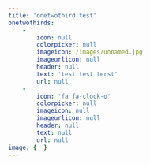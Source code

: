 ```yaml
---
title: 'onetwothird test'
onetwothirds:
    -
        icon: null
        colorpicker: null
        imageicon: /images/unnamed.jpg
        imageurlicon: null
        header: null
        text: 'test test terst'
        url: null
    -
        icon: 'fa fa-clock-o'
        colorpicker: null
        imageicon: null
        imageurlicon: null
        header: null
        text: null
        url: null
image: {  }
---
```


